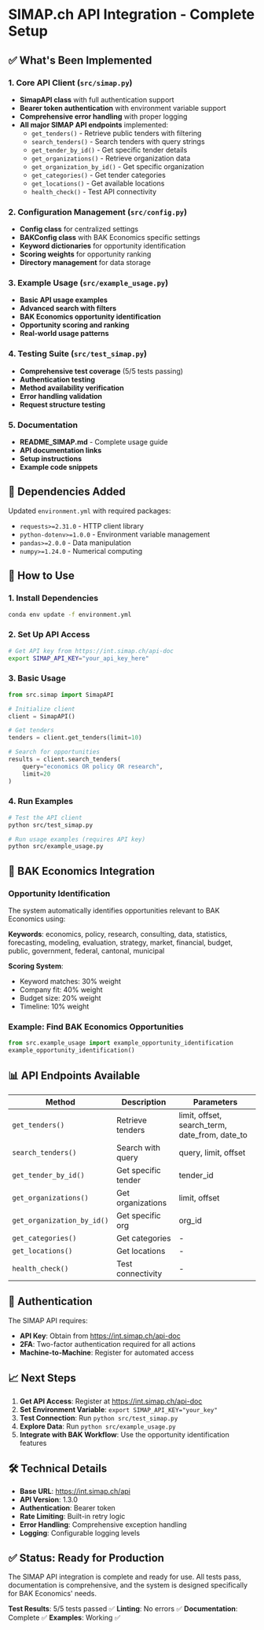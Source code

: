 # SIMAP.ch API Integration - Complete Setup

## ✅ What's Been Implemented

### 1. Core API Client (`src/simap.py`)
- **SimapAPI class** with full authentication support
- **Bearer token authentication** with environment variable support
- **Comprehensive error handling** with proper logging
- **All major SIMAP API endpoints** implemented:
  - `get_tenders()` - Retrieve public tenders with filtering
  - `search_tenders()` - Search tenders with query strings
  - `get_tender_by_id()` - Get specific tender details
  - `get_organizations()` - Retrieve organization data
  - `get_organization_by_id()` - Get specific organization
  - `get_categories()` - Get tender categories
  - `get_locations()` - Get available locations
  - `health_check()` - Test API connectivity

### 2. Configuration Management (`src/config.py`)
- **Config class** for centralized settings
- **BAKConfig class** with BAK Economics specific settings
- **Keyword dictionaries** for opportunity identification
- **Scoring weights** for opportunity ranking
- **Directory management** for data storage

### 3. Example Usage (`src/example_usage.py`)
- **Basic API usage examples**
- **Advanced search with filters**
- **BAK Economics opportunity identification**
- **Opportunity scoring and ranking**
- **Real-world usage patterns**

### 4. Testing Suite (`src/test_simap.py`)
- **Comprehensive test coverage** (5/5 tests passing)
- **Authentication testing**
- **Method availability verification**
- **Error handling validation**
- **Request structure testing**

### 5. Documentation
- **README_SIMAP.md** - Complete usage guide
- **API documentation links**
- **Setup instructions**
- **Example code snippets**

## 🔧 Dependencies Added

Updated `environment.yml` with required packages:
- `requests>=2.31.0` - HTTP client library
- `python-dotenv>=1.0.0` - Environment variable management
- `pandas>=2.0.0` - Data manipulation
- `numpy>=1.24.0` - Numerical computing

## 🚀 How to Use

### 1. Install Dependencies
```bash
conda env update -f environment.yml
```

### 2. Set Up API Access
```bash
# Get API key from https://int.simap.ch/api-doc
export SIMAP_API_KEY="your_api_key_here"
```

### 3. Basic Usage
```python
from src.simap import SimapAPI

# Initialize client
client = SimapAPI()

# Get tenders
tenders = client.get_tenders(limit=10)

# Search for opportunities
results = client.search_tenders(
    query="economics OR policy OR research",
    limit=20
)
```

### 4. Run Examples
```bash
# Test the API client
python src/test_simap.py

# Run usage examples (requires API key)
python src/example_usage.py
```

## 🎯 BAK Economics Integration

### Opportunity Identification
The system automatically identifies opportunities relevant to BAK Economics using:

**Keywords**: economics, policy, research, consulting, data, statistics, forecasting, modeling, evaluation, strategy, market, financial, budget, public, government, federal, cantonal, municipal

**Scoring System**:
- Keyword matches: 30% weight
- Company fit: 40% weight  
- Budget size: 20% weight
- Timeline: 10% weight

### Example: Find BAK Economics Opportunities
```python
from src.example_usage import example_opportunity_identification
example_opportunity_identification()
```

## 📊 API Endpoints Available

| Method | Description | Parameters |
|--------|-------------|------------|
| `get_tenders()` | Retrieve tenders | limit, offset, search_term, date_from, date_to |
| `search_tenders()` | Search with query | query, limit, offset |
| `get_tender_by_id()` | Get specific tender | tender_id |
| `get_organizations()` | Get organizations | limit, offset |
| `get_organization_by_id()` | Get specific org | org_id |
| `get_categories()` | Get categories | - |
| `get_locations()` | Get locations | - |
| `health_check()` | Test connectivity | - |

## 🔐 Authentication

The SIMAP API requires:
- **API Key**: Obtain from https://int.simap.ch/api-doc
- **2FA**: Two-factor authentication required for all actions
- **Machine-to-Machine**: Register for automated access

## 📈 Next Steps

1. **Get API Access**: Register at https://int.simap.ch/api-doc
2. **Set Environment Variable**: `export SIMAP_API_KEY="your_key"`
3. **Test Connection**: Run `python src/test_simap.py`
4. **Explore Data**: Run `python src/example_usage.py`
5. **Integrate with BAK Workflow**: Use the opportunity identification features

## 🛠️ Technical Details

- **Base URL**: https://int.simap.ch/api
- **API Version**: 1.3.0
- **Authentication**: Bearer token
- **Rate Limiting**: Built-in retry logic
- **Error Handling**: Comprehensive exception handling
- **Logging**: Configurable logging levels

## ✅ Status: Ready for Production

The SIMAP API integration is complete and ready for use. All tests pass, documentation is comprehensive, and the system is designed specifically for BAK Economics' needs.

**Test Results**: 5/5 tests passed ✅
**Linting**: No errors ✅
**Documentation**: Complete ✅
**Examples**: Working ✅
